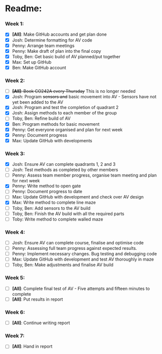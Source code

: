 # Readme:

### Week 1:

- [x] **[All]**: Make GitHub accounts and get plan done
- [x] Josh: Determine formatting for AV code
- [x] Penny: Arrange team meetings
- [x] Penny: Make draft of plan into the final copy
- [x] Toby, Ben: Get basic build of AV planned/put together
- [x] Max: Set up GitHub
- [x] Ben: Make GitHub account

### Week 2:

- [ ] ~~**[All]**: Book CO242A every Thursday~~ This is no longer needed
- [x] Josh: Program ~~sensors and~~ basic movement into AV - Sensors have not yet been added to the AV
- [x] Josh: Program and test the completion of quadrant 2
- [x] Josh: Assign methods to each member of the group
- [ ] Toby, Ben: Refine build of AV
- [x] Ben: Program methods for basic movement
- [x] Penny: Get everyone organised and plan for next week
- [x] Penny: Document progress
- [x] Max: Update GitHub with developments

### Week 3:

- [x] Josh: Ensure AV can complete quadrants 1, 2 and 3
- [ ] Josh: Test methods as completed by other members
- [ ] Penny: Assess team member progress, organise team meeting and plan for next week
- [x] Penny: Write method to open gate
- [ ] Penny: Document progress to date
- [ ] Max: Update GitHub with development and check over AV design
- [x] Max: Write method to complete line maze
- [ ] Toby, Ben: Add sensors to the AV build
- [ ] Toby, Ben: Finish the AV build with all the required parts
- [ ] Toby: Write method to complete walled maze

### Week 4:

- [ ] Josh: Ensure AV can complete course, finalise and optimise code
- [ ] Penny: Assessing full team progress against expected results.
- [ ] Penny: Implement necessary changes. Bug testing and debugging code
- [ ] Max: Update GitHub with development and test AV thoroughly in maze
- [ ] Toby, Ben: Make adjustments and finalise AV build

### Week 5:

- [ ] **[All]**: Complete final test of AV - Five attempts and fifteen minutes to complete
- [ ] **[All]**: Put results in report

### Week 6:

- [ ] **[All]**: Continue writing report

### Week 7:

- [ ] **[All]**: Hand in report
